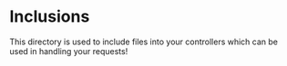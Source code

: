 # Inclusions
This directory is used to include files into your controllers which can be used in handling your requests!